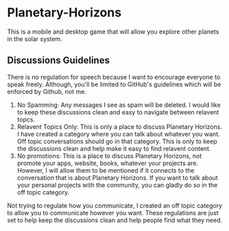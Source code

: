 # Planetary-Horizons
This is a mobile and desktop game that will allow you explore other planets in the solar system.

<h2>Discussions Guidelines</h2>
<p>There is no regulation for speech because I want to encourage everyone to speak freely. Although, you'll be limited to GitHub's guidelines which will be enforced by Github, not me.</p>
<ol>
  <li>No Spamming: Any messages I see as spam will be deleted. I would like to keep these discussions clean and easy to navigate between relavent topcs.</li>
  <li>Relavent Topics Only: This is only a place to discuss Planetary Horizons. I have created a category where you can talk about whatever you want. Off topic conversations should go in that category. This is only to keep the discussions clean and help make it easy to find relavent content.</li>
  <li>No promotions: This is a place to discuss Planetary Horizons, not promote your apps, website, books, whatever your projects are. However, I will allow them to be mentioned if it connects to the conversation that is about Planetary Horizons. If you want to talk about your personal projects with the community, you can gladly do so in the off topic category.</li>
</ol>

<p>Not trying to regulate how you communicate, I created an off topic category to allow you to communicate however you want. These regulations are just set to help keep the discussions clean and help people find what they need.</p>

